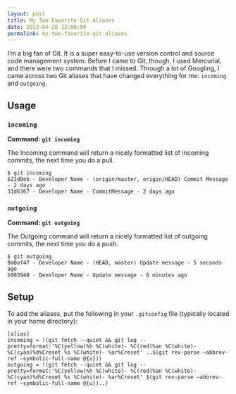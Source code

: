 ```yaml
---
layout: post
title: My Two Favorite Git Aliases
date: 2013-04-28 12:00:00
permalink: my-two-favorite-git-aliases
---
```

I’m a big fan of Git. It is a super easy-to-use version control and source code management system. Before I came to Git, though, I used Mercurial, and there were two commands that I missed. Through a lot of Googling, I came across two Git aliases that have changed everything for me: `incoming` and `outgoing`.

## Usage

### `incoming`

**Command: `git incoming`**

The Incoming command will return a nicely formatted list of incoming commits, the next time you do a pull.

```
$ git incoming
621d0eb - Developer Name - (origin/master, origin/HEAD) Commit Message - 2 days ago
31d6367 - Developer Name - CommitMessage - 2 days ago
```

### `outgoing`

**Command: `git outgoing`**

The Outgoing command will return a nicely formatted list of outgoing commits, the next time you do a push.

```
$ git outgoing
9a0af47 - Developer Name - (HEAD, master) Update message - 5 seconds ago
b903948 - Developer Name - Update message - 6 minutes ago
```

## Setup

To add the aliases, put the following in your `.gitconfig` file (typically located in your home directory):

```
[alias]
incoming = !(git fetch --quiet && git log --pretty=format:'%C(yellow)%h %C(white)- %C(red)%an %C(white)- %C(cyan)%d%Creset %s %C(white)- %ar%Creset' ..$(git rev-parse –abbrev-ref –symbolic-full-name @{u}))
outgoing = !(git fetch --quiet && git log --pretty=format:'%C(yellow)%h %C(white)- %C(red)%an %C(white)- %C(cyan)%d%Creset %s %C(white)- %ar%Creset' $(git rev-parse –abbrev-ref –symbolic-full-name @{u})..)
```
